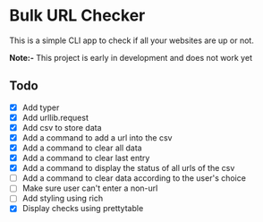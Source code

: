 # Bulk URL Checker
This is a simple CLI app to check if all your websites are up or not.

**Note:-** This project is early in development and does not work yet

## Todo
- [x] Add typer
- [x] Add urllib.request
- [x] Add csv to store data
- [x] Add a command to add a url into the csv
- [x] Add a command to clear all data
- [x] Add a command to clear last entry
- [x] Add a command to display the status of all urls of the csv
- [ ] Add a command to clear data according to the user's choice
- [ ] Make sure user can't enter a non-url
- [ ] Add styling using rich
- [x] Display checks using prettytable